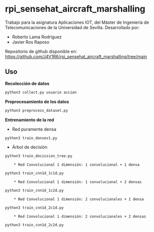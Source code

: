 # rpi_sensehat_aircraft_marshalling
Trabajo para la asignatura Aplicaciones IOT, del Máster de Ingeniería de Telecomunicaciones de la Universidad de Sevilla.
Desarrollado por:
 - Roberto Lama Rodríguez
 - Javier Ros Raposo

 Repositorio de github disponible en:
 https://github.com/J4V1R6/rpi_sensehat_aircraft_marshalling/tree/main

## Uso

**Recolección de datos**
```bash
python3 collect.py usuario accion
```

**Preprocesamiento de los datos**
```bash
python3 preprocess_dataset.py
```

**Entrenamiento de la red**

 * Red puramente densa
```bash
python3 train_densev1.py
```

 * Árbol de decisión
```bash
python3 train_decission_tree.py
```

		* Red Convolucional 1 dimensión: 1 convolucional + 1 densa 
```bash
python3 train_cnn1d_1c1d.py
```

		* Red Convolucional 1 dimensión: 1 convolucional + 2 densas 
```bash
python3 train_cnn1d_1c2d.py
```

		* Red Convolucional 1 dimensión: 2 convolucionales + 1 densa 
```bash
python3 train_cnn1d_2c1d.py
```

		* Red Convolucional 1 dimensión: 2 convolucionales + 2 densas
```bash
python3 train_cnn1d_2c2d.py
```